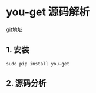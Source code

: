 # you-get 源码解析
[git地址](https://github.com/soimort/you-get)
## 1. 安装
```
sudo pip install you-get
```

## 2. 源码分析